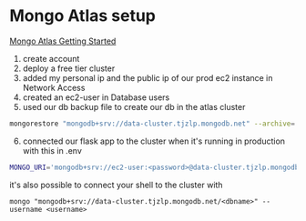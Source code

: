 # Mongo Atlas setup

[Mongo Atlas Getting Started](https://docs.atlas.mongodb.com/tutorial/deploy-free-tier-cluster/)

1. create account
2. deploy a free tier cluster
3. added my personal ip and the public ip of our prod ec2 instance in Network Access
4. created an ec2-user in Database users
5. used our db backup file to create our db in the atlas cluster

```sh
mongorestore "mongodb+srv://data-cluster.tjzlp.mongodb.net" --archive='db-backup.bak' --username ec2-user
```

6. connected our flask app to the cluster when it's running in production with this in .env

```sh
MONGO_URI='mongodb+srv://ec2-user:<password>@data-cluster.tjzlp.mongodb.net/database?retryWrites=true&w=majority'
```

it's also possible to connect your shell to the cluster with

```
mongo "mongodb+srv://data-cluster.tjzlp.mongodb.net/<dbname>" --username <username>
```
